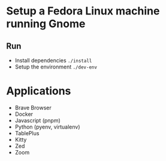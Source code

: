 # Setup a Fedora Linux machine running Gnome

## Run

- Install dependencies `./install`
- Setup the environment `./dev-env`

# Applications

- Brave Browser
- Docker
- Javascript (pnpm)
- Python (pyenv, virtualenv)
- TablePlus
- Kitty
- Zed
- Zoom
